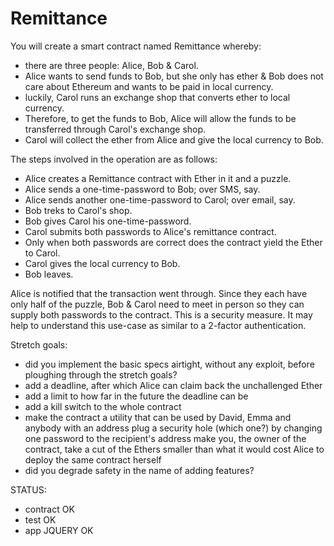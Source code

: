 # Remittance

You will create a smart contract named Remittance whereby:
- there are three people: Alice, Bob & Carol. 
- Alice wants to send funds to Bob, but she only has ether & Bob does not care about Ethereum and wants to be paid in local currency.
- luckily, Carol runs an exchange shop that converts ether to local currency.
- Therefore, to get the funds to Bob, Alice will allow the funds to be transferred through Carol's exchange shop.
- Carol will collect the ether from Alice and give the local currency to Bob.


The steps involved in the operation are as follows:
- Alice creates a Remittance contract with Ether in it and a puzzle.
- Alice sends a one-time-password to Bob; over SMS, say.
- Alice sends another one-time-password to Carol; over email, say.
- Bob treks to Carol's shop.
- Bob gives Carol his one-time-password.
- Carol submits both passwords to Alice's remittance contract.
- Only when both passwords are correct does the contract yield the Ether to Carol.
- Carol gives the local currency to Bob.
- Bob leaves.

Alice is notified that the transaction went through.
Since they each have only half of the puzzle, Bob & Carol need to meet in person so they can supply both passwords to the contract.
 This is a security measure. It may help to understand this use-case as similar to a 2-factor authentication.


Stretch goals:
* did you implement the basic specs airtight, without any exploit, before ploughing through the stretch goals?
* add a deadline, after which Alice can claim back the unchallenged Ether
* add a limit to how far in the future the deadline can be
* add a kill switch to the whole contract
* make the contract a utility that can be used by David, Emma and anybody with an address
plug a security hole (which one?) by changing one password to the recipient's address
make you, the owner of the contract, take a cut of the Ethers smaller than what it would cost Alice to deploy the same contract herself
* did you degrade safety in the name of adding features?

STATUS:
* contract      OK
* test		OK
* app JQUERY    OK

